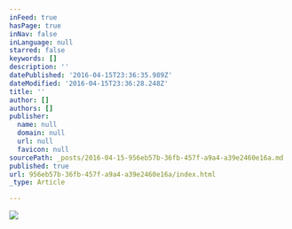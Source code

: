 ```yaml
---
inFeed: true
hasPage: true
inNav: false
inLanguage: null
starred: false
keywords: []
description: ''
datePublished: '2016-04-15T23:36:35.989Z'
dateModified: '2016-04-15T23:36:28.248Z'
title: ''
author: []
authors: []
publisher:
  name: null
  domain: null
  url: null
  favicon: null
sourcePath: _posts/2016-04-15-956eb57b-36fb-457f-a9a4-a39e2460e16a.md
published: true
url: 956eb57b-36fb-457f-a9a4-a39e2460e16a/index.html
_type: Article

---
```

![](https://the-grid-user-content.s3-us-west-2.amazonaws.com/e0291768-b2cd-41f5-8c72-7ee8a86145c3.png)